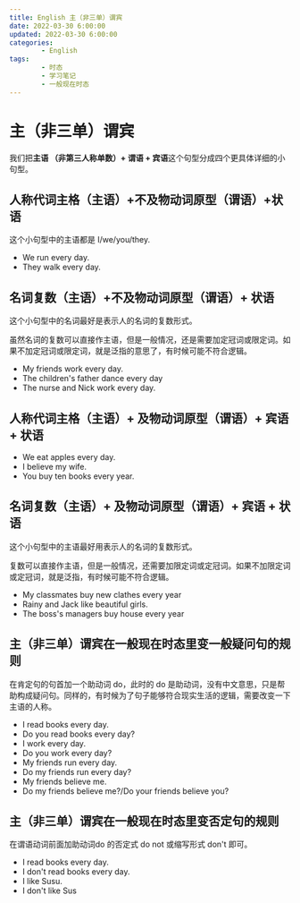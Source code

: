 ```yaml
---
title: English 主（非三单）谓宾
date: 2022-03-30 6:00:00
updated: 2022-03-30 6:00:00
categories:
        - English
tags:
        - 时态
        - 学习笔记 
        - 一般现在时态
---
```


# 主（非三单）谓宾

我们把**主语 （非第三人称单数）+ 谓语 + 宾语**这个句型分成四个更具体详细的小句型。

## 人称代词主格（主语）+不及物动词原型（谓语）+状语

这个小句型中的主语都是 I/we/you/they.

- We run every day.
- They walk every day.

## 名词复数（主语）+不及物动词原型（谓语）+ 状语

这个小句型中的名词最好是表示人的名词的复数形式。

虽然名词的复数可以直接作主语，但是一般情况，还是需要加定冠词或限定词。如果不加定冠词或限定词，就是泛指的意思了，有时候可能不符合逻辑。

- My friends work every day.
- The children's father dance every day
- The nurse and Nick work every day.

## 人称代词主格（主语）+ 及物动词原型（谓语）+ 宾语 + 状语

- We eat apples every day.
- I believe my wife.
-  You buy ten books every year.

## 名词复数（主语）+ 及物动词原型（谓语）+ 宾语 + 状语

这个小句型中的主语最好用表示人的名词的复数形式。

复数可以直接作主语，但是一般情况，还需要加限定词或定冠词。如果不加限定词或定冠词，就是泛指，有时候可能不符合逻辑。

- My classmates buy new clathes every year
- Rainy and Jack like beautiful girls.
- The boss's managers buy house every year

## 主（非三单）谓宾在一般现在时态里变一般疑问句的规则

在肯定句的句首加一个助动词 do，此时的 do 是助动词，没有中文意思，只是帮助构成疑问句。同样的，有时候为了句子能够符合现实生活的逻辑，需要改变一下主语的人称。

- I read books every day.
- Do you read books every day?
- I work every day.
- Do you work every day?
- My friends run every day.
- Do my friends run every day?
- My friends believe me.
- Do my friends believe me?/Do your friends believe you?

## 主（非三单）谓宾在一般现在时态里变否定句的规则

在谓语动词前面加助动词do 的否定式 do not 或缩写形式 don't 即可。

- I read books every day.
- I don't read books every day.
- I like Susu.
- I don't like Sus



 





